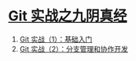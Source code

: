 # [Git 实战之九阴真经](git-usage-column-introduction.md)

1. [Git 实战（1）：基础入门](./git-basics-introduction.md)
2. [Git 实战（2）：分支管理和协作开发](./git-branch-management-and-collaboration.md)
